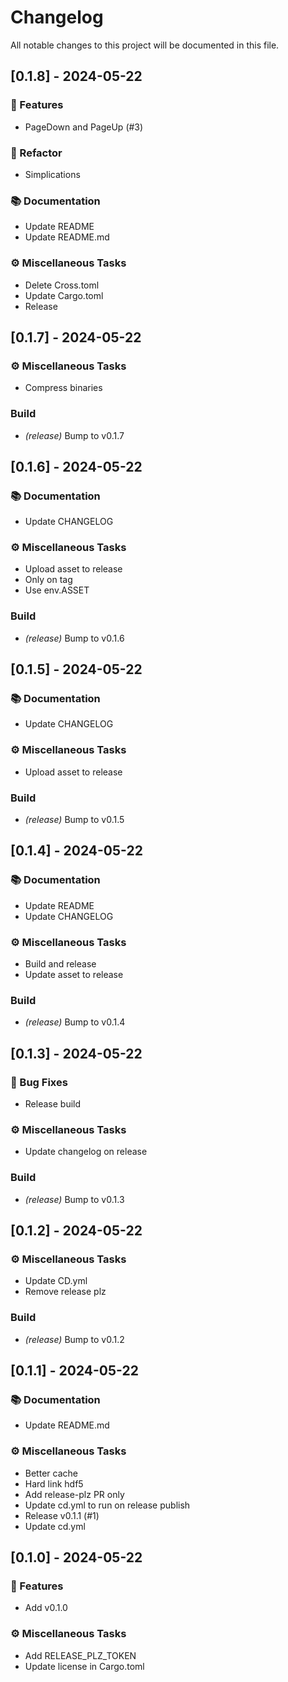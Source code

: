 # Changelog

All notable changes to this project will be documented in this file.

## [0.1.8] - 2024-05-22

### 🚀 Features

- PageDown and PageUp (#3)

### 🚜 Refactor

- Simplications

### 📚 Documentation

- Update README
- Update README.md

### ⚙️ Miscellaneous Tasks

- Delete Cross.toml
- Update Cargo.toml
- Release

## [0.1.7] - 2024-05-22

### ⚙️ Miscellaneous Tasks

- Compress binaries

### Build

- _(release)_ Bump to v0.1.7

## [0.1.6] - 2024-05-22

### 📚 Documentation

- Update CHANGELOG

### ⚙️ Miscellaneous Tasks

- Upload asset to release
- Only on tag
- Use env.ASSET

### Build

- _(release)_ Bump to v0.1.6

## [0.1.5] - 2024-05-22

### 📚 Documentation

- Update CHANGELOG

### ⚙️ Miscellaneous Tasks

- Upload asset to release

### Build

- _(release)_ Bump to v0.1.5

## [0.1.4] - 2024-05-22

### 📚 Documentation

- Update README
- Update CHANGELOG

### ⚙️ Miscellaneous Tasks

- Build and release
- Update asset to release

### Build

- _(release)_ Bump to v0.1.4

## [0.1.3] - 2024-05-22

### 🐛 Bug Fixes

- Release build

### ⚙️ Miscellaneous Tasks

- Update changelog on release

### Build

- _(release)_ Bump to v0.1.3

## [0.1.2] - 2024-05-22

### ⚙️ Miscellaneous Tasks

- Update CD.yml
- Remove release plz

### Build

- _(release)_ Bump to v0.1.2

## [0.1.1] - 2024-05-22

### 📚 Documentation

- Update README.md

### ⚙️ Miscellaneous Tasks

- Better cache
- Hard link hdf5
- Add release-plz PR only
- Update cd.yml to run on release publish
- Release v0.1.1 (#1)
- Update cd.yml

## [0.1.0] - 2024-05-22

### 🚀 Features

- Add v0.1.0

### ⚙️ Miscellaneous Tasks

- Add RELEASE_PLZ_TOKEN
- Update license in Cargo.toml

<!-- generated by git-cliff -->
